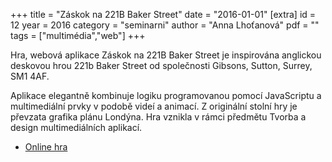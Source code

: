 +++
title = "Záskok na 221B Baker Street"
date = "2016-01-01"
[extra]
id = 12
year = 2016
category = "seminarni"
author = "Anna Lhoťanová"
pdf = ""
tags = ["multimédia","web"]
+++

Hra, webová aplikace Záskok na 221B Baker Street je inspirována anglickou deskovou hrou 221b Baker Street od společnosti Gibsons, Sutton, Surrey, SM1 4AF.

<!-- more -->
Aplikace elegantně kombinuje logiku programovanou pomocí JavaScriptu a multimediální prvky v podobě videí a animací.
Z originální stolní hry je převzata grafika plánu Londýna. Hra vznikla v rámci předmětu Tvorba a design multimediálních aplikací.

- [Online hra](https://kraken.pedf.cuni.cz/~lhotanoa/221b-game/)
